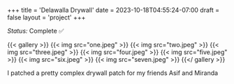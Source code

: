 +++
title = 'Delawalla Drywall'
date = 2023-10-18T04:55:24-07:00
draft = false
layout = 'project'
+++

_Status:_ Complete ✅

<!--more-->

{{< gallery >}}
    {{< img src="one.jpeg" >}}
    {{< img src="two.jpeg" >}}
    {{< img src="three.jpeg" >}}
    {{< img src="four.jpeg" >}}
    {{< img src="five.jpeg" >}}
    {{< img src="six.jpeg" >}}
    {{< img src="seven.jpeg" >}}
{{</ gallery >}}

I patched a pretty complex drywall patch for my friends Asif and Miranda
